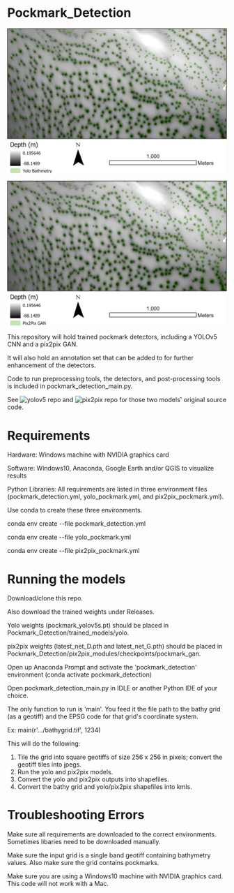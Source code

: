 # Pockmark_Detection

![yolo](/images/pass_dem_yolo.png)

![pix2pix](/images/pass_dem_gan.png)

This repository will hold trained pockmark detectors, including a YOLOv5 CNN and a pix2pix GAN.

It will also hold an annotation set that can be added to for further enhancement of the detectors.

Code to run preprocessing tools, the detectors, and post-processing tools is included in pockmark_detection_main.py. 

See ![yolov5 repo](https://github.com/ultralytics/yolov5) and ![pix2pix repo](https://github.com/junyanz/pytorch-CycleGAN-and-pix2pix) for those two models' original source code.

# Requirements

Hardware: Windows machine with NVIDIA graphics card

Software: Windows10, Anaconda, Google Earth and/or QGIS to visualize results

Python Libraries: All requirements are listed in three environment files (pockmark_detection.yml, yolo_pockmark.yml, and pix2pix_pockmark.yml).

Use conda to create these three environments.

conda env create --file pockmark_detection.yml

conda env create --file yolo_pockmark.yml

conda env create --file pix2pix_pockmark.yml

# Running the models

Download/clone this repo. 

Also download the trained weights under Releases.

Yolo weights (pockmark_yolov5s.pt) should be placed in Pockmark_Detection/trained_models/yolo.

pix2pix weights (latest_net_D.pth and latest_net_G.pth) should be placed in Pockmark_Detection/pix2pix_modules/checkpoints/pockmark_gan.

Open up Anaconda Prompt and activate the 'pockmark_detection' environment (conda activate pockmark_detection)

Open pockmark_detection_main.py in IDLE or another Python IDE of your choice.

The only function to run is 'main'. You feed it the file path to the bathy grid (as a geotiff) and the EPSG code for that grid's coordinate system.

Ex: main(r'.../bathygrid.tif', 1234)

This will do the following:

1. Tile the grid into square geotiffs of size 256 x 256 in pixels; convert the geotiff tiles into jpegs.
2. Run the yolo and pix2pix models.
3. Convert the yolo and pix2pix outputs into shapefiles.
4. Convert the bathy grid and yolo/pix2pix shapefiles into kmls.

# Troubleshooting Errors

Make sure all requirements are downloaded to the correct environments. Sometimes libaries need to be downloaded manually.

Make sure the input grid is a single band geotiff containing bathymetry values. Also make sure the grid contains pockmarks.

Make sure you are using a Windows10 machine with NVIDIA graphics card. This code will not work with a Mac. 
